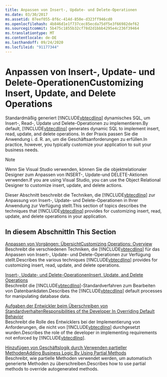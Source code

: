 ```yaml
---
title: Anpassen von Insert-, Update- und Delete-Operationen
ms.date: 03/30/2017
ms.assetid: 07eef055-8f6c-414d-850e-d323ff946cd0
ms.openlocfilehash: 4b846d1e1f737cec85ecda75df5e3f66982def62
ms.sourcegitcommit: 5b475c1855b32cf78d2d1bbb4295e4c236f39464
ms.translationtype: MT
ms.contentlocale: de-DE
ms.lasthandoff: 09/24/2020
ms.locfileid: "91177344"
---
```

# <a name="customizing-insert-update-and-delete-operations"></a><span data-ttu-id="2420f-102">Anpassen von Insert-, Update- und Delete-Operationen</span><span class="sxs-lookup"><span data-stu-id="2420f-102">Customizing Insert, Update, and Delete Operations</span></span>

<span data-ttu-id="2420f-103">Standardmäßig generiert [!INCLUDE[vbtecdlinq](../../../../../../includes/vbtecdlinq-md.md)] dynamisches SQL, um Insert-, Read-, Update und Delete-Operationen zu implementieren.</span><span class="sxs-lookup"><span data-stu-id="2420f-103">By default, [!INCLUDE[vbtecdlinq](../../../../../../includes/vbtecdlinq-md.md)] generates dynamic SQL to implement insert, read, update, and delete operations.</span></span> <span data-ttu-id="2420f-104">In der Praxis passen Sie die Anwendung i. d. R. an, um die Geschäftsanforderungen zu erfüllen.</span><span class="sxs-lookup"><span data-stu-id="2420f-104">In practice, however, you typically customize your application to suit your business needs.</span></span>  
  
> [!NOTE]
> <span data-ttu-id="2420f-105">Wenn Sie Visual Studio verwenden, können Sie die objektrelationaler Designer zum Anpassen von INSERT-, Update-und DELETE-Aktionen verwenden.</span><span class="sxs-lookup"><span data-stu-id="2420f-105">If you are using Visual Studio, you can use the Object Relational Designer to customize insert, update, and delete actions.</span></span>  
  
 <span data-ttu-id="2420f-106">Dieser Abschnitt beschreibt die Techniken, die [!INCLUDE[vbtecdlinq](../../../../../../includes/vbtecdlinq-md.md)] zur Anpassung von Insert-, Update- und Delete-Operationen in Ihrer Anwendung zur Verfügung stellt.</span><span class="sxs-lookup"><span data-stu-id="2420f-106">This section of topics describes the techniques that [!INCLUDE[vbtecdlinq](../../../../../../includes/vbtecdlinq-md.md)] provides for customizing insert, read, update, and delete operations in your application.</span></span>  
  
## <a name="in-this-section"></a><span data-ttu-id="2420f-107">In diesem Abschnitt</span><span class="sxs-lookup"><span data-stu-id="2420f-107">In This Section</span></span>  

 [<span data-ttu-id="2420f-108">Anpassen von Vorgängen: Übersicht</span><span class="sxs-lookup"><span data-stu-id="2420f-108">Customizing Operations: Overview</span></span>](customizing-operations-overview.md)  
 <span data-ttu-id="2420f-109">Beschreibt die verschiedenen Techniken, die [!INCLUDE[vbtecdlinq](../../../../../../includes/vbtecdlinq-md.md)] für das Anpassen von Insert-, Update- und Delete-Operationen zur Verfügung stellt.</span><span class="sxs-lookup"><span data-stu-id="2420f-109">Describes the various techniques [!INCLUDE[vbtecdlinq](../../../../../../includes/vbtecdlinq-md.md)] provides for customizing insert, read, update, and delete operations.</span></span>  
  
 [<span data-ttu-id="2420f-110">Insert-, Update- und Delete-Operationen</span><span class="sxs-lookup"><span data-stu-id="2420f-110">Insert, Update, and Delete Operations</span></span>](insert-update-and-delete-operations.md)  
 <span data-ttu-id="2420f-111">Beschreibt die [!INCLUDE[vbtecdlinq](../../../../../../includes/vbtecdlinq-md.md)]-Standardverfahren zum Bearbeiten von Datenbankdaten.</span><span class="sxs-lookup"><span data-stu-id="2420f-111">Describes the [!INCLUDE[vbtecdlinq](../../../../../../includes/vbtecdlinq-md.md)] default processes for manipulating database data.</span></span>  
  
 [<span data-ttu-id="2420f-112">Aufgaben der Entwickler beim Überschreiben von Standardverhalten</span><span class="sxs-lookup"><span data-stu-id="2420f-112">Responsibilities of the Developer In Overriding Default Behavior</span></span>](responsibilities-of-the-developer-in-overriding-default-behavior.md)  
 <span data-ttu-id="2420f-113">Beschreibt die Rolle des Entwicklers bei der Implementierung von Anforderungen, die nicht von [!INCLUDE[vbtecdlinq](../../../../../../includes/vbtecdlinq-md.md)] durchgesetzt wurden.</span><span class="sxs-lookup"><span data-stu-id="2420f-113">Describes the role of the developer in implementing requirements not enforced by [!INCLUDE[vbtecdlinq](../../../../../../includes/vbtecdlinq-md.md)].</span></span>  
  
 [<span data-ttu-id="2420f-114">Hinzufügen von Geschäftslogik durch Verwenden partieller Methoden</span><span class="sxs-lookup"><span data-stu-id="2420f-114">Adding Business Logic By Using Partial Methods</span></span>](adding-business-logic-by-using-partial-methods.md)  
 <span data-ttu-id="2420f-115">Beschreibt, wie partielle Methoden verwendet werden, um automatisch generierte Methoden zu überschreiben.</span><span class="sxs-lookup"><span data-stu-id="2420f-115">Describes how to use partial methods to override autogenerated methods.</span></span>
